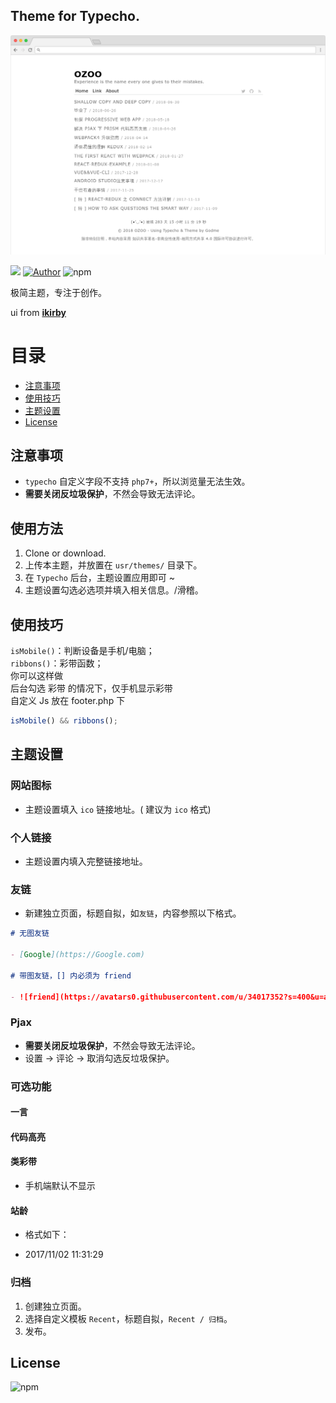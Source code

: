 ## Theme for Typecho.

![preView](./screenshot.png)

![](https://img.shields.io/badge/Theme-%40Typecho-brightgreen.svg)
[![Author](https://img.shields.io/badge/Author-me-brightgreen.svg)](https://runtua.cn.com)
![npm](https://img.shields.io/npm/l/express.svg)

极简主题，专注于创作。

ui from **[ikirby](https://ikirby.me/)**

# 目录

- [注意事项](#注意事项)
- [使用技巧](#使用技巧)
- [主题设置](#主题设置)
- [License](#License)

## 注意事项

- `typecho` 自定义字段不支持 `php7+`，所以浏览量无法生效。
- **需要关闭反垃圾保护**，不然会导致无法评论。

## 使用方法

1.  Clone or download.
2.  上传本主题，并放置在 `usr/themes/` 目录下。
3.  在 `Typecho` 后台，主题设置应用即可 ~
4.  主题设置勾选必选项并填入相关信息。/滑稽。

## 使用技巧

`isMobile()`：判断设备是手机/电脑；  
`ribbons()`：彩带函数；  
你可以这样做  
后台勾选 彩带 的情况下，仅手机显示彩带  
自定义 Js 放在 footer.php 下

```javascript
isMobile() && ribbons();
```

## 主题设置

### 网站图标

- 主题设置填入 `ico` 链接地址。( 建议为 `ico` 格式)

### 个人链接

- 主题设置内填入完整链接地址。

### 友链

- 新建独立页面，标题自拟，如`友链`，内容参照以下格式。

```markdown
# 无图友链

- [Google](https://Google.com)

# 带图友链，[] 内必须为 friend

- ![friend](https://avatars0.githubusercontent.com/u/34017352?s=400&u=a06f4ca3cebd399527f469c9ce1c9d5486b0a406&v=4)[Godme: 无非是一个不可知的背负](https://www.runtua.cn)
```

### Pjax

- **需要关闭反垃圾保护**，不然会导致无法评论。
- 设置 -> 评论 -> 取消勾选反垃圾保护。

### 可选功能

#### 一言

#### 代码高亮

#### 类彩带

- 手机端默认不显示

#### 站龄

- 格式如下：

- 2017/11/02 11:31:29

### 归档

1.  创建独立页面。
2.  选择自定义模板 `Recent`，标题自拟，`Recent / 归档`。
3.  发布。

## License

![npm](https://img.shields.io/npm/l/express.svg)
